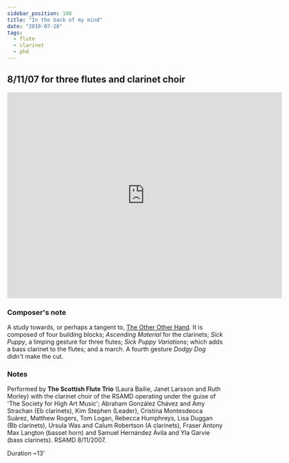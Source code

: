 ```yaml
---
sidebar_position: 108
title: "In the back of my mind"
date: "2010-07-28"
tags: 
  - flute
  - clarinet
  - phd
---
```


## 8/11/07 for three flutes and clarinet choir

<iframe src="https://player.vimeo.com/video/13710297?badge=0&amp;autopause=0&amp;player_id=0&amp;app_id=58479" width="640" height="480" frameborder="0" allow="autoplay; fullscreen; picture-in-picture; clipboard-write" title="In the back of my mind"></iframe>

### Composer's note

A study towards, or perhaps a tangent to, [The Other Other Hand](tooh). It is composed of four building blocks; _Ascending Material_ for the clarinets; _Sick Puppy_, a limping gesture for three flutes; _Sick Puppy Variations_; which adds a bass clarinet to the flutes; and a march. A fourth gesture _Dodgy Dog_ didn't make the cut.

### Notes

Performed by **The Scottish Flute Trio** (Laura Bailie, Janet Larsson and Ruth Morley) with the clarinet choir of the RSAMD operating under the guise of 'The Society for High Art Music'; Abraham González Chávez and Amy Strachan (Eb clarinets), Kim Stephen (Leader), Cristina Montesdeoca Suárez, Matthew Rogers, Tom Logan, Rebecca Humphreys, Lisa Duggan (Bb clarinets), Ursula Was and Calum Robertson (A clarinets), Fraser Antony Max Langton (basset horn) and Samuel Hernández Ávila and Yla Garvie (bass clarinets). RSAMD 8/11/2007.

Duration ~13'
